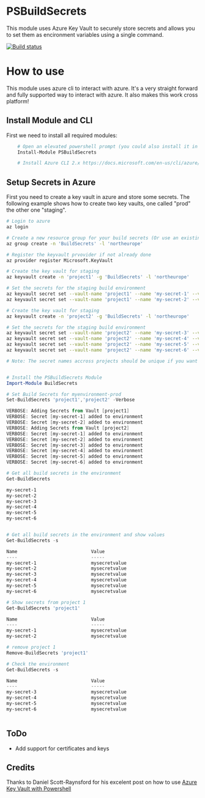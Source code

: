 # PSBuildSecrets
This module uses Azure Key Vault to securely store secrets and allows you to set them as encironment variables using a single command.

[![Build status](https://ci.appveyor.com/api/projects/status/o2q8w3iqi58ouuwy?svg=true)](https://ci.appveyor.com/project/synax/psbuildsecrets)


# How to use
This module uses azure cli to interact with azure. It's a very straight forward and fully supported way to interact with azure. It also makes this work cross platform!

## Install Module and CLI
First we need to install all required modules:
```Powershell
    # Open an elevated powershell prompt (you could also install it in user scope)
    Install-Module PSBuildSecrets

    # Install Azure CLI 2.x https://docs.microsoft.com/en-us/cli/azure/install-azure-cli


```

## Setup Secrets in Azure
First you need to create a key vault in azure and store some secrets. The following example shows how to create two key vaults, one called "prod" the other one "staging".

```Bash
# Login to azure
az login

# Create a new resource group for your build secrets (Or use an existing group)
az group create -n 'BuildSecrets' -l 'northeurope'

# Register the keyvault prvovider if not already done
az provider register Microsoft.KeyVault

# Create the key vault for staging
az keyvault create -n 'project1' -g 'BuildSecrets' -l 'northeurope'

# Set the secrets for the staging build environment
az keyvault secret set --vault-name 'project1' --name 'my-secret-1' --value 'mysecretvalue'
az keyvault secret set --vault-name 'project1' --name 'my-secret-2' --value 'mysecretvalue'

# Create the key vault for staging
az keyvault create -n 'project2' -g 'BuildSecrets' -l 'northeurope'

# Set the secrets for the staging build environment
az keyvault secret set --vault-name 'project2' --name 'my-secret-3' --value 'mysecretvalue'
az keyvault secret set --vault-name 'project2' --name 'my-secret-4' --value 'mysecretvalue'
az keyvault secret set --vault-name 'project2' --name 'my-secret-5' --value 'mysecretvalue'
az keyvault secret set --vault-name 'project2' --name 'my-secret-6' --value 'mysecretvalue'

# Note: The secret names accross projects should be unique if you want to load them at the same time. If there is a variable with the same name in two different vaults, as of today, the environment you load last, wins :)

```

```Powershell

# Install the PSBuildSecrets Module
Import-Module BuildSecrets

# Set Build Secrets for myenvironment-prod
Set-BuildSecrets 'project1','project2' -Verbose

VERBOSE: Adding Secrets from Vault [project1]
VERBOSE: Secret [my-secret-1] added to environment
VERBOSE: Secret [my-secret-2] added to environment
VERBOSE: Adding Secrets from Vault [project2]
VERBOSE: Secret [my-secret-1] added to environment
VERBOSE: Secret [my-secret-2] added to environment
VERBOSE: Secret [my-secret-3] added to environment
VERBOSE: Secret [my-secret-4] added to environment
VERBOSE: Secret [my-secret-5] added to environment
VERBOSE: Secret [my-secret-6] added to environment

# Get all build secrets in the environment
Get-BuildSecrets

my-secret-1
my-secret-2
my-secret-3
my-secret-4
my-secret-5
my-secret-6


# Get all build secrets in the environment and show values
Get-BuildSecrets -s

Name                           Value
----                           -----
my-secret-1                    mysecretvalue
my-secret-2                    mysecretvalue
my-secret-3                    mysecretvalue
my-secret-4                    mysecretvalue
my-secret-5                    mysecretvalue
my-secret-6                    mysecretvalue

# Show secrets from project 1
Get-BuildSecrets 'project1'

Name                           Value
----                           -----
my-secret-1                    mysecretvalue
my-secret-2                    mysecretvalue

# remove project 1
Remove-BuildSecrets 'project1'

# Check the environment
Get-BuildSecrets -s

Name                           Value
----                           -----
my-secret-3                    mysecretvalue
my-secret-4                    mysecretvalue
my-secret-5                    mysecretvalue
my-secret-6                    mysecretvalue



```

## ToDo
- Add support for certificates and keys

## Credits

Thanks to Daniel Scott-Raynsford for his excelent post on how to use [Azure Key Vault with Powershell](https://dscottraynsford.wordpress.com/2017/04/17/using-azure-key-vault-with-powershell-part-1/)
